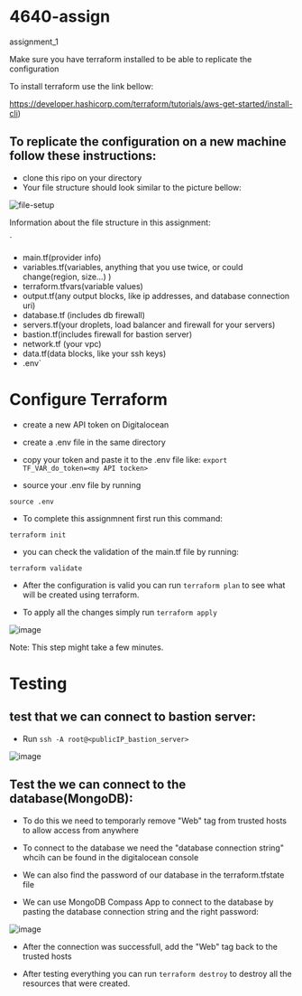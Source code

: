 # 4640-assign
assignment_1

Make sure you have terraform installed to be able to replicate the configuration

To install terraform use the link bellow:

https://developer.hashicorp.com/terraform/tutorials/aws-get-started/install-cli)

## To replicate the configuration on a new machine follow these instructions: 

* clone this ripo on your directory
* Your file structure should look similar to the picture bellow:

![file-setup](https://user-images.githubusercontent.com/71790429/203901263-a69618a7-9ec3-4e01-9e72-9300ea10f091.JPG)

Information about the file structure in this assignment: 

` 
- main.tf(provider info)
- variables.tf(variables, anything that you use twice, or could change(region, size…) )
- terraform.tfvars(variable values)
- output.tf(any output blocks, like ip addresses, and database connection uri)
- database.tf (includes db firewall)
- servers.tf(your droplets, load balancer and firewall for your servers)
- bastion.tf(includes firewall for bastion server)
- network.tf (your vpc)
- data.tf(data blocks, like your ssh keys)
- .env` 

# Configure Terraform 

* create a new API token on Digitalocean 
* create a .env file in the same directory 
* copy your token and paste it to the .env file like: 
`export TF_VAR_do_token=<my API tocken>`

* source your .env file by running 

```source .env```

* To complete this assignmnent first run this command: 

`terraform init`

* you can check the validation of the main.tf file by running:

`terraform validate`

* After the configuration is valid you can run `terraform plan` to see what will be created using terraform.

* To apply all the changes simply run `terraform apply` 

![image](https://user-images.githubusercontent.com/71790429/203902875-8fe0d644-0347-4937-aa04-9496e855a16d.png)

Note: This step might take a few minutes. 


# Testing

## test that we can connect to bastion server:
* Run `ssh -A root@<publicIP_bastion_server>`

![image](https://user-images.githubusercontent.com/71790429/203903214-fee55f3c-502a-40fc-aa2c-f2af298a5f7b.png)

## Test the we can connect to the database(MongoDB): 

* To do this we need to temporarly remove "Web" tag from trusted hosts to allow access from anywhere

* To connect to the database we need the "database connection string" whcih can be found in the digitalocean console

* We can also find the password of our database in the  terraform.tfstate file

* We can use MongoDB Compass App to connect to the database by pasting the database connection string and the right password:

![image](https://user-images.githubusercontent.com/71790429/203903891-f22f6db5-be6d-4481-983c-eab8cd6ae48b.png)

* After the connection was successfull, add the "Web" tag back to the trusted hosts

* After testing everything you can run `terraform destroy` to destroy all the resources that were created. 
